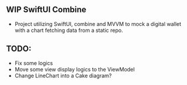 ## WIP SwiftUI Combine

- Project utilizing SwiftUI, combine and MVVM to mock a digital wallet with a chart fetching data from a static repo.

## TODO: 
- Fix some logics
- Move some view display logics to the ViewModel
- Change LineChart into a Cake diagram? 
